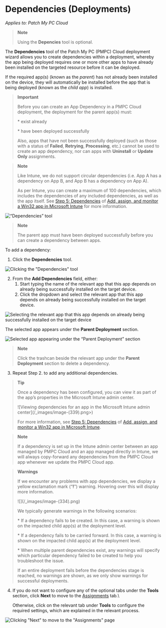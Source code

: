 # Dependencies (Deployments)

_Applies to: Patch My PC Cloud_

> **Note**
>
> Using the **Depencies** tool is optional.

The **Dependencies** tool of the Patch My PC (PMPC) Cloud deployment wizard allows you to create dependencies within a deployment, whereby the app being deployed requires one or more other apps to have already been installed on the targeted resource before it can be deployed.

If the required app(s) (known as the _parent_) has not already been installed on the device, they will automatically be installed before the app that is being deployed (known as the _child app_) is installed.

> **Important**
>
> Before you can create an App Dependency in a PMPC Cloud deployment, the deployment for the parent app(s) must:
>
> \* exist already
>
> \* have been deployed successfully
>
> Also, apps that have not been successfully deployed (such as those with a status of **Failed**, **Retrying**, **Processing**, etc.) cannot be used to create an app dependency, nor can apps with **Uninstall** or **Update Only** assignments.

> **Note**
>
> Like Intune, we do not support circular dependencies (i.e. App A has a dependency on App B, and App B has a dependency on App A).
>
> As per Intune, you can create a maximum of 100 dependencies, which includes the dependencies of any included dependencies, as well as the app itself. See [Step 5: Dependencies](https://learn.microsoft.com/en-us/mem/intune/apps/apps-win32-add#step-5-dependencies) of [Add, assign, and monitor a Win32 app in Microsoft Intune](https://learn.microsoft.com/en-us/mem/intune/apps/apps-win32-add) for more information.

![“Dependencies” tool](../../../../.gitbook/assets/image-\(88\).png)

> **Note**
>
> The parent app must have been deployed successfully before you can create a dependency between apps.

To add a dependency:

1. Click the **Dependencies** tool.

![Clicking the "Dependencies" tool](../../../../.gitbook/assets/image-\(89\).png)

2. From the **Add Dependencies** field, either:
   1. Start typing the name of the relevant app that this app depends on already being successfully installed on the target device.
   2. Click the dropdown and select the relevant app that this app depends on already being successfully installed on the target device.

![Selecting the relevant app that this app depends on already being successfully installed on the target device](../../../../.gitbook/assets/image-\(90\).png)

The selected app appears under the **Parent Deployment** section.

![Selected app appearing under the “Parent Deployment” section](../../../../.gitbook/assets/image-\(91\).png)

> **Note**
>
> Click the trashcan beside the relevant app under the **Parent Deployment** section to delete a dependency.

3. Repeat Step 2. to add any additional dependencies.

> **Tip**
>
> Once a dependency has been configured, you can view it as part of the app’s properties in the Microsoft Intune admin center.
>
> !\[Viewing dependencies for an app in the Microsoft Intune admin center]\(/\_images/image-(339).png>)
>
> For more information, see [Step 5: Dependencies](https://learn.microsoft.com/en-us/mem/intune/apps/apps-win32-add#step-5-dependencies) of [Add, assign, and monitor a Win32 app in Microsoft Intune](https://learn.microsoft.com/en-us/mem/intune/apps/apps-win32-add).

> **Note**
>
> If a dependency is set up in the Intune admin center between an app managed by PMPC Cloud and an app managed directly in Intune, we will always copy-forward any dependencies from the PMPC Cloud app whenever we update the PMPC Cloud app.

> **Warnings**
>
> If we encounter any problems with app dependencies, we display a yellow exclamation mark (“**!**”) warning. Hovering over this will display more information.
>
> !\[]\(/\_images/image-(334).png)
>
> We typically generate warnings in the following scenarios:
>
> \* If a dependency fails to be created. In this case, a warning is shown on the impacted child app(s) at the deployment level.
>
> \* If a dependency fails to be carried forward. In this case, a warning is shown on the impacted child app(s) at the deployment level.
>
> \* When multiple parent dependencies exist, any warnings will specify which particular dependency failed to be created to help you troubleshoot the issue.
>
> If an entire deployment fails before the dependencies stage is reached, no warnings are shown, as we only show warnings for successful deployments.

4.  If you do not want to configure any of the optional tabs under the **Tools** section, click **Next** to move to the [Assignments](../cloud-assignments-deployment-tab.md) tab.\\

    Otherwise, click on the relevant tab under **Tools** to configure the required settings, which are explained in the relevant process.

![Clicking "Next" to move to the "Assignments" page](../../../../.gitbook/assets/image-\(92\).png)
